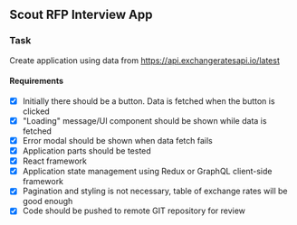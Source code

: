 
## Scout RFP Interview App

### Task
Create application using data from https://api.exchangeratesapi.io/latest

#### Requirements
- [x] Initially there should be a button. Data is fetched when the button is clicked
- [x] "Loading" message/UI component should be shown while data is fetched
- [x] Error modal should be shown when data fetch fails
- [x] Application parts should be tested
- [x] React framework
- [x] Application state management using Redux or GraphQL client-side framework
- [x] Pagination and styling is not necessary, table of exchange rates will be good enough
- [x] Code should be pushed to remote GIT repository for review
